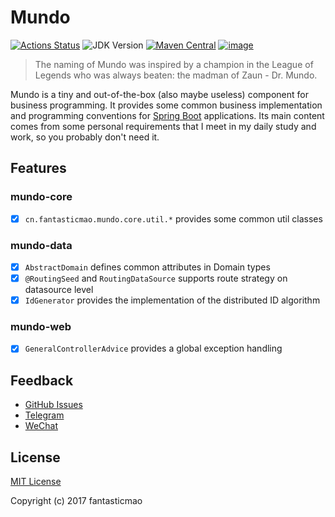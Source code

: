 # Mundo

[![Actions Status](https://github.com/fantasticmao/mundo/workflows/ci/badge.svg)](https://github.com/fantasticmao/mundo/actions)
![JDK Version](https://img.shields.io/badge/JDK-11%2B-blue)
[![Maven Central](https://img.shields.io/maven-central/v/cn.fantasticmao.mundo/mundo-all.svg?label=Maven%20Central)](https://search.maven.org/search?q=g:%22cn.fantasticmao.mundo%22)
[![image](https://img.shields.io/badge/license-MIT-green.svg)](https://github.com/fantasticmao/mundo/blob/master/LICENSE)

> The naming of Mundo was inspired by a champion in the League of Legends who was always beaten:
> the madman of Zaun - Dr. Mundo.

Mundo is a tiny and out-of-the-box (also maybe useless) component for business programming. It
provides some common business implementation and programming conventions for
[Spring Boot](https://spring.io/projects/spring-boot) applications. Its main content comes from some
personal requirements that I meet in my daily study and work, so you probably don't need it.

## Features

### mundo-core

- [x] `cn.fantasticmao.mundo.core.util.*` provides some common util classes

### mundo-data

- [x] `AbstractDomain` defines common attributes in Domain types
- [x] `@RoutingSeed` and `RoutingDataSource` supports route strategy on datasource level
- [x] `IdGenerator` provides the implementation of the distributed ID algorithm

### mundo-web

- [x] `GeneralControllerAdvice` provides a global exception handling

## Feedback

- [GitHub Issues](https://github.com/fantasticmao/mundo/issues/)
- [Telegram](https://t.me/fantasticmao)
- [WeChat](https://fantasticmao.cn/wechat.png)

## License

[MIT License](https://github.com/fantasticmao/mundo/blob/master/LICENSE)

Copyright (c) 2017 fantasticmao
